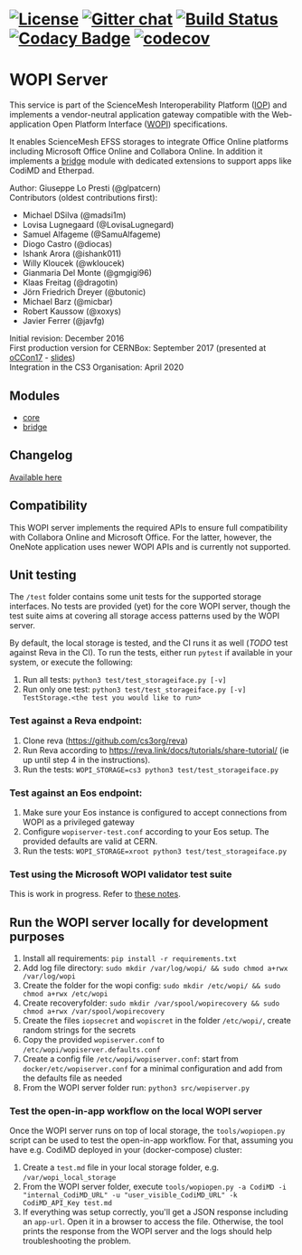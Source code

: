[![License](https://img.shields.io/badge/License-Apache%202.0-blue.svg)](https://opensource.org/licenses/Apache-2.0)
 [![Gitter chat](https://badges.gitter.im/cs3org/wopiserver.svg)](https://gitter.im/cs3org/wopiserver)
 [![Build Status](https://github.com/cs3org/wopiserver/actions/workflows/release.yml/badge.svg)](https://github.com/cs3org/wopiserver/actions)
 [![Codacy Badge](https://app.codacy.com/project/badge/Grade/e4e7c46c39b04bddbf63ade4cacdcc7d)](https://www.codacy.com/gh/cs3org/wopiserver/dashboard?utm_source=github.com&amp;utm_medium=referral&amp;utm_content=cs3org/wopiserver&amp;utm_campaign=Badge_Grade)
 [![codecov](https://codecov.io/gh/cs3org/wopiserver/branch/master/graph/badge.svg)](https://codecov.io/gh/cs3org/wopiserver)
========

# WOPI Server

This service is part of the ScienceMesh Interoperability Platform ([IOP](https://developer.sciencemesh.io)) and implements a vendor-neutral application gateway compatible with the Web-application Open Platform Interface ([WOPI](https://docs.microsoft.com/en-us/microsoft-365/cloud-storage-partner-program/online)) specifications.

It enables ScienceMesh EFSS storages to integrate Office Online platforms including Microsoft Office Online and Collabora Online. In addition it implements a [bridge](src/bridge/readme.md) module with dedicated extensions to support apps like CodiMD and Etherpad.

Author: Giuseppe Lo Presti (@glpatcern) <br/>
Contributors (oldest contributions first):
- Michael DSilva (@madsi1m)
- Lovisa Lugnegaard (@LovisaLugnegard)
- Samuel Alfageme (@SamuAlfageme)
- Diogo Castro (@diocas)
- Ishank Arora (@ishank011)
- Willy Kloucek (@wkloucek)
- Gianmaria Del Monte (@gmgigi96)
- Klaas Freitag (@dragotin)
- Jörn Friedrich Dreyer (@butonic)
- Michael Barz (@micbar)
- Robert Kaussow (@xoxys)
- Javier Ferrer (@javfg)

Initial revision: December 2016 <br/>
First production version for CERNBox: September 2017 (presented at [oCCon17](https://occon17.owncloud.org) - [slides](https://www.slideshare.net/giuseppelopresti/collaborative-editing-and-more-in-cernbox))<br/>
Integration in the CS3 Organisation: April 2020


## Modules

* [core](src/core/readme.md)
* [bridge](src/bridge/readme.md)

## Changelog

[Available here](CHANGELOG.md)

## Compatibility

This WOPI server implements the required APIs to ensure full compatibility with Collabora Online and Microsoft Office. For the latter, however, the OneNote application uses newer WOPI APIs and is currently not supported.

## Unit testing

The `/test` folder contains some unit tests for the supported storage interfaces.
No tests are provided (yet) for the core WOPI server, though the test suite aims at covering all
storage access patterns used by the WOPI server.

By default, the local storage is tested, and the CI runs it as well (_TODO_ test against Reva in the CI).
To run the tests, either run `pytest` if available in your system, or execute the following:

1. Run all tests: `python3 test/test_storageiface.py [-v]`
2. Run only one test: `python3 test/test_storageiface.py [-v] TestStorage.<the test you would like to run>`

### Test against a Reva endpoint:

1. Clone reva (https://github.com/cs3org/reva)
2. Run Reva according to <https://reva.link/docs/tutorials/share-tutorial/> (ie up until step 4 in the instructions).
3. Run the tests: `WOPI_STORAGE=cs3 python3 test/test_storageiface.py`

### Test against an Eos endpoint:

1. Make sure your Eos instance is configured to accept connections from WOPI as a privileged gateway
2. Configure `wopiserver-test.conf` according to your Eos setup. The provided defaults are valid at CERN.
3. Run the tests: `WOPI_STORAGE=xroot python3 test/test_storageiface.py`

### Test using the Microsoft WOPI validator test suite

This is work in progress. Refer to [these notes](test/wopi-validator.md).


## Run the WOPI server locally for development purposes

1. Install all requirements: `pip install -r requirements.txt`
2. Add log file directory: `sudo mkdir /var/log/wopi/ && sudo chmod a+rwx /var/log/wopi`
3. Create the folder for the wopi config: `sudo mkdir /etc/wopi/ && sudo chmod a+rwx /etc/wopi`
4. Create recoveryfolder: `sudo mkdir /var/spool/wopirecovery && sudo chmod a+rwx /var/spool/wopirecovery`
5. Create the files `iopsecret` and `wopiscret` in the folder `/etc/wopi/`, create random strings for the secrets
6. Copy the provided `wopiserver.conf` to `/etc/wopi/wopiserver.defaults.conf`
7. Create a config file `/etc/wopi/wopiserver.conf`: start from `docker/etc/wopiserver.conf` for a minimal configuration and add from the defaults file as needed
8. From the WOPI server folder run: `python3 src/wopiserver.py`

### Test the open-in-app workflow on the local WOPI server

Once the WOPI server runs on top of local storage, the `tools/wopiopen.py` script can be used
to test the open-in-app workflow. For that, assuming you have e.g. CodiMD deployed in your (docker-compose) cluster:

1. Create a `test.md` file in your local storage folder, e.g. `/var/wopi_local_storage`
2. From the WOPI server folder, execute `tools/wopiopen.py -a CodiMD -i "internal_CodiMD_URL" -u "user_visible_CodiMD_URL" -k CodiMD_API_Key test.md`
3. If everything was setup correctly, you'll get a JSON response including an `app-url`. Open it in a browser to access the file. Otherwise, the tool prints the response from the WOPI server and the logs should help troubleshooting the problem.
